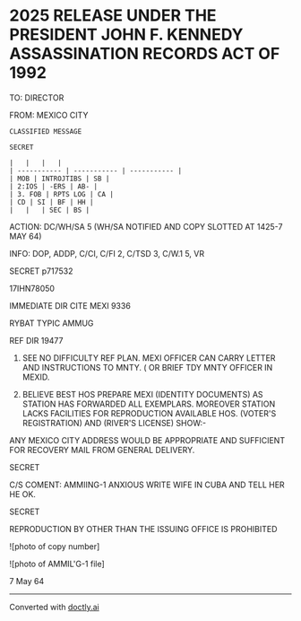 # 2025 RELEASE UNDER THE PRESIDENT JOHN F. KENNEDY ASSASSINATION RECORDS ACT OF 1992

TO: DIRECTOR

FROM: MEXICO CITY

```
CLASSIFIED MESSAGE

SECRET

|   |   |   |
| ----------- | ----------- | ----------- |
| MOB | INTROJTIBS | SB |
| 2:IOS | -ERS | AB- |
| 3. FOB | RPTS LOG | CA |
| CD | SI | BF | HH |
|   |   | SEC | BS |

```

ACTION: DC/WH/SA 5 (WH/SA NOTIFIED AND COPY SLOTTED AT 1425-7 MAY 64)

INFO: DOP, ADDP, C/CI, C/FI 2, C/TSD 3, C/W.1 5, VR

SECRET p717532

17IHN78050

IMMEDIATE DIR CITE MEXI 9336

RYBAT TYPIC AMMUG

REF DIR 19477

1. SEE NO DIFFICULTY REF PLAN. MEXI OFFICER CAN CARRY LETTER AND INSTRUCTIONS TO MNTY. ( OR BRIEF TDY MNTY OFFICER IN MEXID.

2. BELIEVE BEST HOS PREPARE MEXI (IDENTITY DOCUMENTS) AS STATION HAS FORWARDED ALL EXEMPLARS. MOREOVER STATION LACKS FACILITIES FOR REPRODUCTION AVAILABLE HOS. (VOTER'S REGISTRATION) AND (RIVER'S LICENSE) SHOW:-

ANY MEXICO CITY ADDRESS WOULD BE APPROPRIATE AND SUFFICIENT FOR RECOVERY MAIL FROM GENERAL DELIVERY.

SECRET

C/S COMENT: AMMIING-1 ANXIOUS WRITE WIFE IN CUBA AND TELL HER HE OK.

SECRET

REPRODUCTION BY OTHER THAN THE ISSUING OFFICE IS PROHIBITED

![photo of copy number]

![photo of AMMIL'G-1 file]

7 May 64


---
Converted with [doctly.ai](https://doctly.ai)